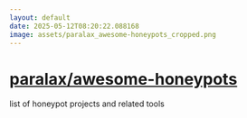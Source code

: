 ```yaml
---
layout: default
date: 2025-05-12T08:20:22.088168
image: assets/paralax_awesome-honeypots_cropped.png
---
```


# [paralax/awesome-honeypots](https://github.com/paralax/awesome-honeypots)

list of honeypot projects and related tools
